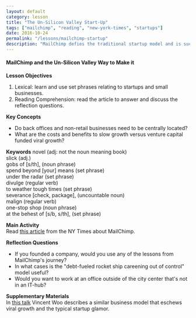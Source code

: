 ```yaml
---
layout: default
category: lesson
title: "The Un-Silicon Valley Start-Up"
tags: ["mailchimp", "reading", "new-york-times", "startups"]
date: 2016-10-24
permalink: "/lessons/mailchimp-startup"
description: "MailChimp defies the traditional startup model and is successful outside of SF and without venture capital."
---
```

#### MailChimp and the Un-Silicon Valley Way to Make it
**Lesson Objectives**  
1. Lexical: learn and use set phrases relating to startups and small businesses.  
2. Reading Comprehension: read the article to answer and discuss the reflection questions.  

**Key Concepts**   
- Do back offices and non-retail businesses need to be centrally located?   
- What are the costs and benefits to slow growth versus venture capital funded viral growth?  

**Keywords**
novel (adj: not the noun meaning book)  
slick (adj.)  
gobs of [s/th], (noun phrase)  
spend beyond [your] means (set phrase)  
under the radar (set phrase)  
divulge (regular verb)  
to weather tough times (set phrase)  
severance [check, package], (uncountable noun)  
malign (regular verb)  
one-stop shop (noun phrase)  
at the behest of [s/b, s/th], (set phrase)  

**Main Activity**  
Read <a href="http://www.nytimes.com/2016/10/06/technology/mailchimp-and-the-un-silicon-valley-way-to-make-it-as-a-start-up.html?_r=1" target="_blank">this article</a> from the NY Times about MailChimp.  

**Reflection Questions**  
- If you founded a company, would you use any of the lessons from MailChimp's journey?   
- In what cases is the "debt-fueled rocket ship careening out of control" model useful?  
- Would you want to work at an office outside of the city center that's not in an IT-hub?  

**Supplementary Materials**  
In <a href="https://www.youtube.com/watch?v=J8UwcyYT3z0" target="_blank">this talk</a> Vincent Woo describes a similar business model that eschews viral growth and the typical startup glamor.  


